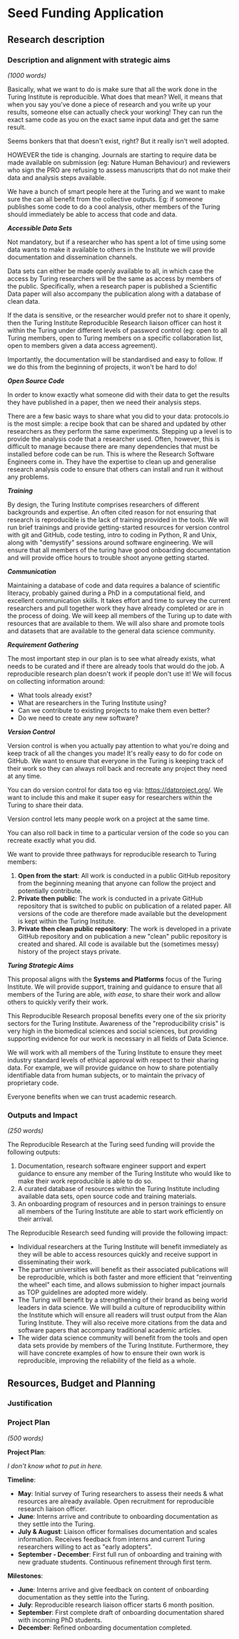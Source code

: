 # Seed Funding Application

## Research description

### Description and alignment with strategic aims
*(1000 words)*

Basically, what we want to do is make sure that all the work done in the Turing Institute is reproducible. What does that mean? Well, it means that when you say you've done a piece of research and you write up your results, someone else can actually check your working! They can run the exact same code as you on the exact same input data and get the same result.

Seems bonkers that that doesn't exist, right? But it really isn't well adopted.

HOWEVER the tide is changing. Journals are starting to require data be made available on submission (eg: Nature Human Behaviour) and reviewers who sign the PRO are refusing to assess manuscripts that do not make their data and analysis steps available.

We have a bunch of smart people here at the Turing and we want to make sure the can all benefit from the collective outputs. Eg: if someone publishes some code to do a cool analysis, other members of the Turing should immediately be able to access that code and data.

***Accessible Data Sets***

Not mandatory, but if a researcher who has spent a lot of time using some data wants to make it available to others in the Institute we will provide documentation and dissemination channels.

Data sets can either be made openly available to all, in which case the access by Turing researchers will be the same as access by members of the public. Specifically, when a research paper is published a Scientific Data paper will also accompany the publication along with a database of clean data.

If the data is sensitive, or the researcher would prefer not to share it openly, then the Turing Institute Reproducible Research liaison officer can host it within the Turing under different levels of password control (eg: open to all Turing members, open to Turing members on a specific collaboration list, open to members given a data access agreement).

Importantly, the documentation will be standardised and easy to follow. If we do this from the beginning of projects, it won't be hard to do!

***Open Source Code***

In order to know exactly what someone did with their data to get the results they have published in a paper, then we need their analysis steps.

There are a few basic ways to share what you did to your data: protocols.io is the most simple: a recipe book that can be shared and updated by other researchers as they perform the same experiments. Stepping up a level is to provide the analysis code that a researcher used. Often, however, this is difficult to manage because there are many dependencies that must be installed before code can be run. This is where the Research Software Engineers come in. They have the expertise to clean up and generalise research analysis code to ensure that others can install and run it without any problems.

***Training***

By design, the Turing Institute comprises researchers of different backgrounds and expertise. An often cited reason for not ensuring that research is reproducible is the lack of training provided in the tools. We will run brief trainings and provide getting-started resources for version control with git and GitHub, code testing, intro to coding in Python, R and Unix, along with "demystify" sessions around software engineering. We will ensure that all members of the turing have good onboarding documentation and will provide office hours to trouble shoot anyone getting started.

***Communication***

Maintaining a database of code and data requires a balance of scientific literacy, probably gained during a PhD in a computational field, and excellent communication skills. It takes effort and time to survey the current researchers and pull together work they have already completed or are in the process of doing. We will keep all members of the Turing up to date with resources that are available to them. We will also share and promote tools and datasets that are available to the general data science community.

***Requirement Gathering***

The most important step in our plan is to see what already exists, what needs to be curated and if there are already tools that would do the job. A reproducible research plan doesn't work if people don't use it! We will focus on collecting information around:

* What tools already exist?
* What are researchers in the Turing Institute using?
* Can we contribute to existing projects to make them even better?
* Do we need to create any new software?

***Version Control***

Version control is when you actually pay attention to what you're doing and keep track of all the changes you made! It's really easy to do for code on GitHub. We want to ensure that everyone in the Turing is keeping track of their work so they can always roll back and recreate any project they need at any time.

You can do version control for data too eg via: https://datproject.org/. We want to include this and make it super easy for researchers within the Turing to share their data.

Version control lets many people work on a project at the same time.

You can also roll back in time to a particular version of the code so you can recreate exactly what you did.

We want to provide three pathways for reproducible research to Turing members:

1. **Open from the start**: All work is conducted in a public GitHub repository from the beginning meaning that anyone can follow the project and potentially contribute.
2. **Private then public**: The work is conducted in a private GitHub repository that is switched to public on publication of a related paper. All versions of the code are therefore made available but the development is kept within the Turing Institute.
3. **Private then clean public repository**: The work is developed in a private GitHub repository and on publication a new "clean" public repository is created and shared. All code is available but the (sometimes messy) history of the project stays private.

***Turing Strategic Aims***

This proposal aligns with the **Systems and Platforms** focus of the Turing Institute. We will provide support, training and guidance to ensure that all members of the Turing are able, *with ease*, to share their work and allow others to quickly verify their work.

This Reproducible Research proposal benefits every one of the six priority sectors for the Turing Institute. Awareness of the "reproducibility crisis" is very high in the biomedical sciences and social sciences, but providing supporting evidence for our work is necessary in all fields of Data Science.

We will work with all members of the Turing Institute to ensure they meet industry standard levels of ethical approval with respect to their sharing data. For example, we will provide guidance on how to share potentially identifiable data from human subjects, or to maintain the privacy of proprietary code.

Everyone benefits when we can trust academic research.


### Outputs and Impact

*(250 words)*

The Reproducible Research at the Turing seed funding will provide the following outputs:

1. Documentation, research software engineer support and expert guidance to ensure any member of the Turing Institute who would like to make their work reproducible is able to do so.
2. A curated database of resources within the Turing Institute including available data sets, open source code and training materials.
3. An onboarding program of resources and in person trainings to ensure all members of the Turing Institute are able to start work efficiently on their arrival.

The Reproducible Research seed funding will provide the following impact:

* Individual researchers at the Turing Institute will benefit immediately as they will be able to access resources quickly and receive support in disseminating their work.
* The partner universities will benefit as their associated publications will be reproducible, which is both faster and more efficient that "reinventing the wheel" each time, and allows submission to higher impact journals as TOP guidelines are adopted more widely.
* The Turing will benefit by a strengthening of their brand as being world leaders in data science. We will build a culture of reproducibility within the Institute which will ensure all readers will trust output from the Alan Turing Institute. They will also receive more citations from the data and software papers that accompany traditional academic articles.
* The wider data science community will benefit from the tools and open data sets provide by members of the Turing Institute. Furthermore, they will have concrete examples of how to ensure their own work is reproducible, improving the reliability of the field as a whole.


## Resources, Budget and Planning

### Justification

### Project Plan

*(500 words)*

**Project Plan**:

*I don't know what to put in here.*

**Timeline**:

* **May**: Initial survey of Turing researchers to assess their needs & what resources are already available. Open recruitment for reproducible research liaison officer.
* **June**: Interns arrive and contribute to onboarding documentation as they settle into the Turing.
* **July & August**: Liaison officer formalises documentation and scales information. Receives feedback from interns and current Turing researchers willing to act as "early adopters".
* **September - December**: First full run of onboarding and training with new graduate students. Continuous refinement through first term.

**Milestones**:

* **June**: Interns arrive and give feedback on content of onboarding documentation as they settle into the Turing.
* **July**: Reproducible research liaison officer starts 6 month position.
* **September**: First complete draft of onboarding documentation shared with incoming PhD students.
* **December**: Refined onboarding documentation completed.
